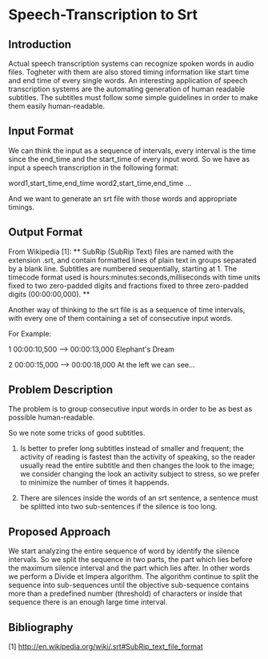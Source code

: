 Speech-Transcription to Srt
=======
 
Introduction
-----------
Actual speech transcription systems can recognize spoken words in audio files. Togheter with them are also stored timing information like start time and end time of every single words.
An interesting application of speech transcription systems are the automating generation of human readable subtitles.
The subtitles must follow some simple guidelines in order to make them easily human-readable.

Input Format 
-----------
We can think the input as a sequence of intervals, every interval is the time since the end_time and the start_time of every input word.
So we have as input a speech transcription in the following format:

word1,start_time,end_time
word2,start_time,end_time
...

And we want to generate an srt file with those words and appropriate timings.

Output Format
----------
From Wikipedia [1]:
** SubRip (SubRip Text) files are named with the extension .srt, and contain formatted lines of plain text in groups separated by a blank line. Subtitles are numbered sequentially, starting at 1. The timecode format used is hours:minutes:seconds,milliseconds with time units fixed to two zero-padded digits and fractions fixed to three zero-padded digits (00:00:00,000). **

Another way of thinking to the srt file is as a sequence of time intervals, with every one of them containing a set of consecutive input words.

For Example:

1
00:00:10,500 --> 00:00:13,000
Elephant's Dream

2
00:00:15,000 --> 00:00:18,000
At the left we can see...


Problem Description
-----------
The problem is to group consecutive input words in order to be as best as possible human-readable.

So we note some tricks of good subtitles.

1. Is better to prefer long subtitles instead of smaller and frequent; the activity of reading is fastest than the activity of speaking, so the reader usually read the entire subtitle and then changes the look to the image; we consider changing the look an activity subject to stress, so we prefer to minimize the number of times it happends.

2. There are silences inside the words of an srt sentence, a sentence must be splitted into two sub-sentences if the silence is too long.

Proposed Approach
-----------
We start analyzing the entire sequence of word by identify the silence intervals. So we split the sequence in two parts, the part which lies before the maximum silence interval and the part which lies after.
In other words we perform a Divide et Impera algorithm. 
The algorithm continue to split the sequence into sub-sequences until the objective sub-sequence contains more than a predefined number (threshold) of characters or inside that sequence there is an enough large time interval.



Bibliography
-----------
[1]	http://en.wikipedia.org/wiki/.srt#SubRip_text_file_format
